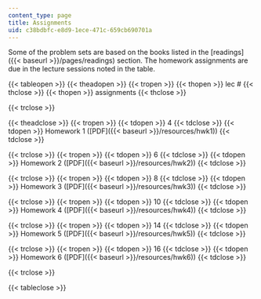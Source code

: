 ```yaml
---
content_type: page
title: Assignments
uid: c38bdbfc-e8d9-1ece-471c-659cb690701a
---
```


Some of the problem sets are based on the books listed in the [readings]({{< baseurl >}}/pages/readings) section. The homework assignments are due in the lecture sessions noted in the table.

{{< tableopen >}}
{{< theadopen >}}
{{< tropen >}}
{{< thopen >}}
lec #
{{< thclose >}}
{{< thopen >}}
assignments
{{< thclose >}}

{{< trclose >}}

{{< theadclose >}}
{{< tropen >}}
{{< tdopen >}}
4
{{< tdclose >}}
{{< tdopen >}}
Homework 1 ([PDF]({{< baseurl >}}/resources/hwk1))
{{< tdclose >}}

{{< trclose >}}
{{< tropen >}}
{{< tdopen >}}
6
{{< tdclose >}}
{{< tdopen >}}
Homework 2 ([PDF]({{< baseurl >}}/resources/hwk2))
{{< tdclose >}}

{{< trclose >}}
{{< tropen >}}
{{< tdopen >}}
8
{{< tdclose >}}
{{< tdopen >}}
Homework 3 ([PDF]({{< baseurl >}}/resources/hwk3))
{{< tdclose >}}

{{< trclose >}}
{{< tropen >}}
{{< tdopen >}}
10
{{< tdclose >}}
{{< tdopen >}}
Homework 4 ([PDF]({{< baseurl >}}/resources/hwk4))
{{< tdclose >}}

{{< trclose >}}
{{< tropen >}}
{{< tdopen >}}
14
{{< tdclose >}}
{{< tdopen >}}
Homework 5 ([PDF]({{< baseurl >}}/resources/hwk5))
{{< tdclose >}}

{{< trclose >}}
{{< tropen >}}
{{< tdopen >}}
16
{{< tdclose >}}
{{< tdopen >}}
Homework 6 ([PDF]({{< baseurl >}}/resources/hwk6))
{{< tdclose >}}

{{< trclose >}}

{{< tableclose >}}